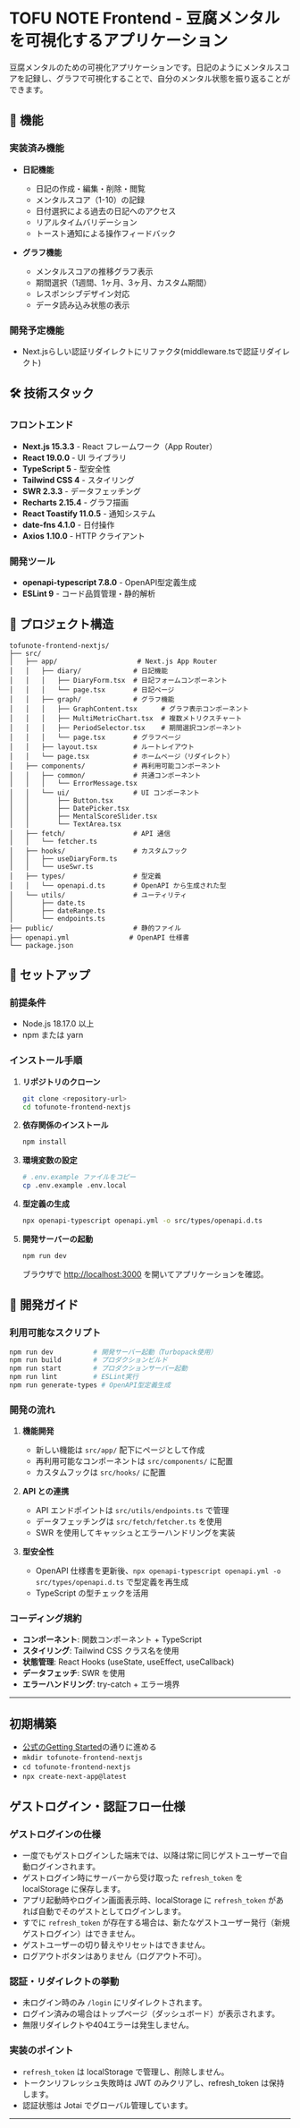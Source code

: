 # TOFU NOTE Frontend - 豆腐メンタルを可視化するアプリケーション

豆腐メンタルのための可視化アプリケーションです。日記のようにメンタルスコアを記録し、グラフで可視化することで、自分のメンタル状態を振り返ることができます。

## 🚀 機能

### 実装済み機能
- **日記機能**
  - 日記の作成・編集・削除・閲覧
  - メンタルスコア（1-10）の記録
  - 日付選択による過去の日記へのアクセス
  - リアルタイムバリデーション
  - トースト通知による操作フィードバック

- **グラフ機能**
  - メンタルスコアの推移グラフ表示
  - 期間選択（1週間、1ヶ月、3ヶ月、カスタム期間）
  - レスポンシブデザイン対応
  - データ読み込み状態の表示

### 開発予定機能
- Next.jsらしい認証リダイレクトにリファクタ(middleware.tsで認証リダイレクト)

## 🛠 技術スタック

### フロントエンド
- **Next.js 15.3.3** - React フレームワーク（App Router）
- **React 19.0.0** - UI ライブラリ
- **TypeScript 5** - 型安全性
- **Tailwind CSS 4** - スタイリング
- **SWR 2.3.3** - データフェッチング
- **Recharts 2.15.4** - グラフ描画
- **React Toastify 11.0.5** - 通知システム
- **date-fns 4.1.0** - 日付操作
- **Axios 1.10.0** - HTTP クライアント

### 開発ツール
- **openapi-typescript 7.8.0** - OpenAPI型定義生成
- **ESLint 9** - コード品質管理・静的解析

## 📁 プロジェクト構造

```
tofunote-frontend-nextjs/
├── src/
│   ├── app/                    # Next.js App Router
│   │   ├── diary/             # 日記機能
│   │   │   ├── DiaryForm.tsx  # 日記フォームコンポーネント
│   │   │   └── page.tsx       # 日記ページ
│   │   ├── graph/             # グラフ機能
│   │   │   ├── GraphContent.tsx      # グラフ表示コンポーネント
│   │   │   ├── MultiMetricChart.tsx  # 複数メトリクスチャート
│   │   │   ├── PeriodSelector.tsx    # 期間選択コンポーネント
│   │   │   └── page.tsx       # グラフページ
│   │   ├── layout.tsx         # ルートレイアウト
│   │   └── page.tsx           # ホームページ（リダイレクト）
│   ├── components/            # 再利用可能コンポーネント
│   │   ├── common/            # 共通コンポーネント
│   │   │   └── ErrorMessage.tsx
│   │   └── ui/                # UI コンポーネント
│   │       ├── Button.tsx
│   │       ├── DatePicker.tsx
│   │       ├── MentalScoreSlider.tsx
│   │       └── TextArea.tsx
│   ├── fetch/                 # API 通信
│   │   └── fetcher.ts
│   ├── hooks/                 # カスタムフック
│   │   ├── useDiaryForm.ts
│   │   └── useSwr.ts
│   ├── types/                 # 型定義
│   │   └── openapi.d.ts       # OpenAPI から生成された型
│   └── utils/                 # ユーティリティ
│       ├── date.ts
│       ├── dateRange.ts
│       └── endpoints.ts
├── public/                    # 静的ファイル
├── openapi.yml               # OpenAPI 仕様書
└── package.json
```

## 🚀 セットアップ

### 前提条件
- Node.js 18.17.0 以上
- npm または yarn

### インストール手順

1. **リポジトリのクローン**
   ```bash
   git clone <repository-url>
   cd tofunote-frontend-nextjs
   ```

2. **依存関係のインストール**
   ```bash
   npm install
   ```

3. **環境変数の設定**
   ```bash
   # .env.example ファイルをコピー
   cp .env.example .env.local
   ```

4. **型定義の生成**
   ```bash
   npx openapi-typescript openapi.yml -o src/types/openapi.d.ts
   ```

5. **開発サーバーの起動**
   ```bash
   npm run dev
   ```

   ブラウザで [http://localhost:3000](http://localhost:3000) を開いてアプリケーションを確認。

## 📝 開発ガイド

### 利用可能なスクリプト

```bash
npm run dev          # 開発サーバー起動（Turbopack使用）
npm run build        # プロダクションビルド
npm run start        # プロダクションサーバー起動
npm run lint         # ESLint実行
npm run generate-types # OpenAPI型定義生成
```

### 開発の流れ

1. **機能開発**
   - 新しい機能は `src/app/` 配下にページとして作成
   - 再利用可能なコンポーネントは `src/components/` に配置
   - カスタムフックは `src/hooks/` に配置

2. **API との連携**
   - API エンドポイントは `src/utils/endpoints.ts` で管理
   - データフェッチングは `src/fetch/fetcher.ts` を使用
   - SWR を使用してキャッシュとエラーハンドリングを実装

3. **型安全性**
   - OpenAPI 仕様書を更新後、`npx openapi-typescript openapi.yml -o src/types/openapi.d.ts` で型定義を再生成
   - TypeScript の型チェックを活用

### コーディング規約

- **コンポーネント**: 関数コンポーネント + TypeScript
- **スタイリング**: Tailwind CSS クラス名を使用
- **状態管理**: React Hooks (useState, useEffect, useCallback)
- **データフェッチ**: SWR を使用
- **エラーハンドリング**: try-catch + エラー境界

---

## 初期構築
- [公式のGetting Started](https://nextjsjp.org/docs/app/getting-started/installation)の通りに進める
- `mkdir tofunote-frontend-nextjs`
- `cd tofunote-frontend-nextjs`
- `npx create-next-app@latest`

## ゲストログイン・認証フロー仕様

### ゲストログインの仕様
- 一度でもゲストログインした端末では、以降は常に同じゲストユーザーで自動ログインされます。
- ゲストログイン時にサーバーから受け取った `refresh_token` を localStorage に保存します。
- アプリ起動時やログイン画面表示時、localStorage に `refresh_token` があれば自動でそのゲストとしてログインします。
- すでに `refresh_token` が存在する場合は、新たなゲストユーザー発行（新規ゲストログイン）はできません。
- ゲストユーザーの切り替えやリセットはできません。
- ログアウトボタンはありません（ログアウト不可）。

### 認証・リダイレクトの挙動
- 未ログイン時のみ `/login` にリダイレクトされます。
- ログイン済みの場合はトップページ（ダッシュボード）が表示されます。
- 無限リダイレクトや404エラーは発生しません。

### 実装のポイント
- `refresh_token` は localStorage で管理し、削除しません。
- トークンリフレッシュ失敗時は JWT のみクリアし、refresh_token は保持します。
- 認証状態は Jotai でグローバル管理しています。


---
